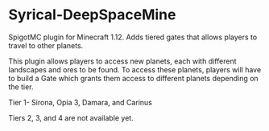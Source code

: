 # Syrical-DeepSpaceMine
SpigotMC plugin for Minecraft 1.12. Adds tiered gates that allows players to travel to other planets.

This plugin allows players to access new planets, each with different landscapes and ores to be found.
To access these planets, players will have to build a Gate which grants them access to different planets depending on the tier.

Tier 1- Sirona, Opia 3, Damara, and Carinus
  
Tiers 2, 3, and 4 are not available yet.

